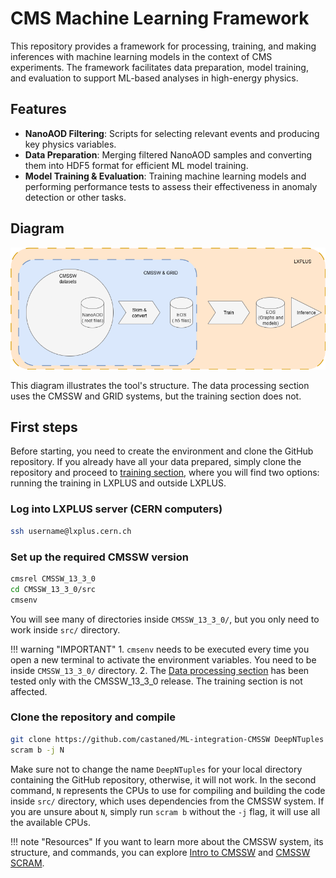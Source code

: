 # CMS Machine Learning Framework

This repository provides a framework for processing, training, and making inferences with machine learning models in the context of CMS experiments. The framework facilitates data preparation, model training, and evaluation to support ML-based analyses in high-energy physics.

## Features

- **NanoAOD Filtering**: Scripts for selecting relevant events and producing key physics variables.
- **Data Preparation**: Merging filtered NanoAOD samples and converting them into HDF5 format for efficient ML model training.
- **Model Training & Evaluation**: Training machine learning models and performing performance tests to assess their effectiveness in anomaly detection or other tasks.

## Diagram

![System architecture](assets/images/fig01-ML-flow.png)

This diagram illustrates the tool's structure. The data processing section uses the CMSSW and GRID systems, but the training section does not.

## First steps

Before starting, you need to create the environment and clone the GitHub repository. If you already have all your data prepared, simply clone the repository and proceed to [training section](training/01_intro.md), where you will find two options: running the training in LXPLUS and outside LXPLUS.  

### Log into LXPLUS server (CERN computers)

```bash
ssh username@lxplus.cern.ch
```

### Set up the required CMSSW version

```bash
cmsrel CMSSW_13_3_0
cd CMSSW_13_3_0/src
cmsenv  
```

You will see many of directories inside `CMSSW_13_3_0/`, but you only need to work inside `src/` directory.

!!! warning "IMPORTANT"
    1. `cmsenv` needs to be executed every time you open a new terminal to activate the environment variables. You need to be inside `CMSSW_13_3_0/` directory.
    2. The [Data processing section](data_processing/01_set_config.md) has been tested only with the CMSSW_13_3_0 release. The training section is not affected.

### Clone the repository and compile 

```bash
git clone https://github.com/castaned/ML-integration-CMSSW DeepNTuples
scram b -j N
```

Make sure not to change the name `DeepNTuples` for your local directory containing the GitHub repository, otherwise, it will not work. In the second command, `N` represents the CPUs to use for compiling and building the code inside `src/` directory, which uses dependencies from the CMSSW system. If you are unsure about `N`, simply run `scram b` without the `-j` flag, it will use all the available CPUs.


!!! note "Resources"
    If you want to learn more about the CMSSW system, its structure, and commands, you can explore [Intro to CMSSW](https://cms-opendata-workshop.github.io/workshop2022-lesson-cmssw/) and [CMSSW SCRAM](https://twiki.cern.ch/twiki/bin/view/CMSPublic/SWGuideBuildFile).
